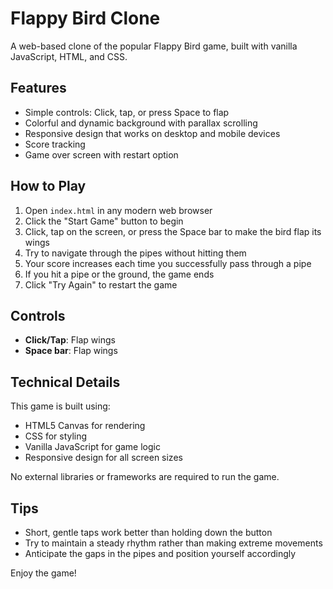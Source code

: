 # Flappy Bird Clone

A web-based clone of the popular Flappy Bird game, built with vanilla JavaScript, HTML, and CSS.

## Features

- Simple controls: Click, tap, or press Space to flap
- Colorful and dynamic background with parallax scrolling
- Responsive design that works on desktop and mobile devices
- Score tracking
- Game over screen with restart option

## How to Play

1. Open `index.html` in any modern web browser
2. Click the "Start Game" button to begin
3. Click, tap on the screen, or press the Space bar to make the bird flap its wings
4. Try to navigate through the pipes without hitting them
5. Your score increases each time you successfully pass through a pipe
6. If you hit a pipe or the ground, the game ends
7. Click "Try Again" to restart the game

## Controls

- **Click/Tap**: Flap wings
- **Space bar**: Flap wings

## Technical Details

This game is built using:
- HTML5 Canvas for rendering
- CSS for styling
- Vanilla JavaScript for game logic
- Responsive design for all screen sizes

No external libraries or frameworks are required to run the game.

## Tips

- Short, gentle taps work better than holding down the button
- Try to maintain a steady rhythm rather than making extreme movements
- Anticipate the gaps in the pipes and position yourself accordingly

Enjoy the game! 